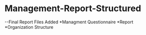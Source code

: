 # Management-Report-Structured
  --Final  Report
    Files Added
        *Managment Questionnaire
        *Report
        *Organization Structure
    
